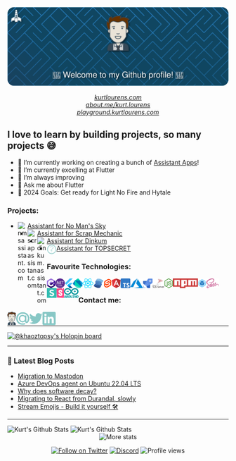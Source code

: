 <div align="center">
  
  ![header](https://raw.githubusercontent.com/Khaoz-Topsy/Khaoz-Topsy/master/img/kurt-lourens-header.svg)

  *[kurtlourens.com](https://kurtlourens.com)* <br/>
  *[about.me/kurt.lourens](https://about.me/kurt.lourens)* <br/>
  *[playground.kurtlourens.com](https://playground.kurtlourens.com)*<br /> 
  
</div>

## I love to learn by building projects, so many projects 😅
- 🔭 I’m currently working on creating a bunch of [Assistant Apps][assistantAppsWebsite]!
- 💪 I’m currently excelling at Flutter
- 🌱 I’m always improving
- 💬 Ask me about Flutter
- 🥅 2024 Goals: Get ready for Light No Fire and Hytale 

### Projects:

- [<img align="left" alt="nmsassistant.com" width="22px" src="https://cdn.assistantapps.com/v2/nms/assistantNMSx24.png" />Assistant for No Man's Sky][assistantnms]
- [<img align="left" alt="scrapassistant.com" width="22px" src="https://cdn.assistantapps.com/v2/sms/assistantSMSx24.png" />Assistant for Scrap Mechanic][assistantsms]
- [<img align="left" alt="dinkum.assistant.com" width="22px" src="https://cdn.assistantapps.com/v2/dkm/assistantDKMx24.png" />Assistant for Dinkum][assistantdkm]
- [<img align="left" alt="secret.com" width="22px" src="./img/unknown.png" />Assistant for TOPSECRET][website]

### Favourite Technologies:
<img align="left" alt="C#" height="22px" src="./img/c-sharp.svg" />
<img align="left" alt=".Net Core" height="22px" src="./img/dotnetCore.svg" />
<img align="left" alt="Flutter" height="22px" src="./img/flutter.svg" />
<img align="left" alt="Dart" height="22px" src="./img/dart.svg" />
<img align="left" alt="React" height="22px" src="./img/react.svg" />
<img align="left" alt="SolidJS" height="22px" src="./img/solidjs.svg" />
<img align="left" alt="Svelte" height="22px" src="./img/svelte.svg" />
<img align="left" alt="Angular" height="22px" src="./img/angular.svg" />
<img align="left" alt="Typescript" height="22px" src="./img/typescript.svg" />
<img align="left" alt="Azure" height="22px" src="./img/azure.svg" />
<img align="left" alt="Azure DevOps" height="22px" src="./img/azurePipelines.svg" />
<img align="left" alt="SQL Server" height="22px" src="./img/microsoftSqlServer.svg" />
<img align="left" alt="Node" height="22px" src="./img/nodejs.svg" />
<img align="left" alt="npm" height="22px" src="./img/npm.svg" />
<img align="left" alt="Webpack" height="22px" src="./img/webpack.svg" />
<img align="left" alt="Sass" height="22px" src="./img/sass.svg" />
<img align="left" alt="Semantic UI" height="22px" src="./img/semantic-ui.svg" />
<img align="left" alt="Storybook" height="22px" src="./img/storybook.svg" />
<img align="left" alt="Arduino" height="22px" src="./img/arduino.svg" />

<br />

### Contact me:
[<img align="left" alt="kurtlourens.com" height="30px" src="./img/KurtAvatar.svg" />][website]
[<img align="left" alt="Email" width="30px" src="./img/email.svg" />][email]
[<img align="left" alt="Twitter" width="30px" src="./img/twitter.svg" />][twitter]
[<img align="left" alt="LinkedIn" width="30px" src="./img/linkedIn.svg" />][linkedin]

<br />

---

<a href="https://holopin.io/@khaoztopsy">
  <img src="https://www.holopin.me/khaoztopsy" alt="@khaoztopsy's Holopin board" />
</a>

---

### 📕 Latest Blog Posts
<!-- BLOG-POST-LIST:START -->
- [Migration to Mastodon](https://blog.kurtlourens.com/posts/mastodon-migration)
- [Azure DevOps agent on Ubuntu 22.04 LTS](https://blog.kurtlourens.com/posts/quickfix-azdo-agent-on-ubuntu-22-lts)
- [Why does software decay?](https://blog.kurtlourens.com/posts/software-decay)
- [Migrating to React from Durandal, slowly](https://blog.kurtlourens.com/posts/migrating-to-react-from-durandal)
- [Stream Emojis - Build it yourself 🛠](https://blog.kurtlourens.com/posts/stream-emojis-build-it-yourself)
<!-- BLOG-POST-LIST:END -->

---

<div>
  <img alt="Kurt's Github Stats" width="49%" src="https://github-readme-stats-eight-theta.vercel.app/api?username=Khaoz-Topsy&show_icons=true&hide_border=true&theme=blue-green&include_all_commits=true&role=owner,collaborator&date_format=%5BY%20%5DM%20j" />
  <img alt="Kurt's Github Stats" width="49%" src="https://github-readme-streak-stats-pink.vercel.app?user=Khaoz-Topsy&theme=github-dark-blue&hide_border=true&date_format=%5BY%20%5DM%20j" />
</div>

<div align="center">
    
  <img alt="More stats" src="https://github-profile-summary-cards.vercel.app/api/cards/profile-details?username=Khaoz-Topsy&theme=github_dark" />

  [![Follow on Twitter](https://img.shields.io/badge/follow-%40AssistantNMS-1d9bf0?logo=twitter&style=for-the-badge)][assistantnmsTwitter]
  [![Discord](https://img.shields.io/discord/625007826913198080?style=for-the-badge)][discord]
  ![Profile views](https://komarev.com/ghpvc/?username=Khaoz-Topsy&color=green&style=for-the-badge)
  
</div>


[website]: https://kurtlourens.com?ref=KhaozTopsyGithub
[assistantappswebsite]: https://assistantapps.com?ref=KhaozTopsyGithub
[assistantnms]: https://nmsassistant.com?ref=KhaozTopsyGithub
[assistantsms]: https://scrapassistant.com?ref=KhaozTopsyGithub
[assistantdkm]: https://dinkum.assistant.com?ref=KhaozTopsyGithub
[twitter]: https://twitter.com/KhaozTopsy?ref=KhaozTopsyGithub
[email]: mailto:hi@kurtlourens.com
[linkedin]: https://www.linkedin.com/in/kurtlourensza/?ref=KhaozTopsyGithub
[devtalkplaylist]: https://www.youtube.com/playlist?list=PLkwxH9e_vrAJ0WbEsFA9W3I1W-g_BTsbt
[assistantnmsTwitter]: https://twitter.com/AssistantNMS?ref=KhaozTopsyGithub
[discord]: https://assistantapps.com/discord?ref=KhaozTopsyGithub
